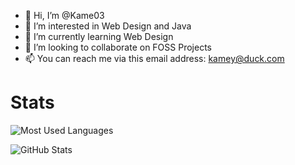 - 👋 Hi, I’m @Kame03
- 👀 I’m interested in Web Design and Java
- 🌱 I’m currently learning Web Design
- 💞️ I’m looking to collaborate on FOSS Projects
- 📫 You can reach me via this email address: kamey@duck.com

<!---
Kame03/Kame03 is a ✨ special ✨ repository because its `README.md` (this file) appears on your GitHub profile.
You can click the Preview link to take a look at your changes.
--->

# Stats
![Most Used Languages](https://github-readme-stats.vercel.app/api/top-langs/?username=Kame03&theme=dracula&layout=default)

![GitHub Stats](https://github-readme-stats.vercel.app/api?username=Kame03&count_private=false&show_icons=true&theme=dracula)
